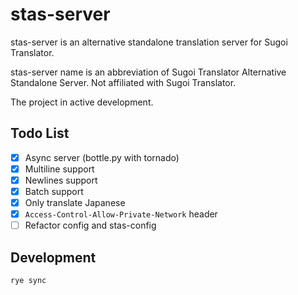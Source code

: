 # stas-server

stas-server is an alternative standalone translation server for Sugoi Translator.

stas-server name is an abbreviation of Sugoi Translator Alternative Standalone Server. 
Not affiliated with Sugoi Translator.

The project in active development.

## Todo List
- [x] Async server (bottle.py with tornado)
- [x] Multiline support
- [x] Newlines support
- [x] Batch support
- [x] Only translate Japanese
- [x] `Access-Control-Allow-Private-Network` header
- [ ] Refactor config and stas-config

## Development

```commandline
rye sync
```
